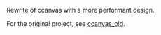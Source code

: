 Rewrite of ccanvas with a more performant design.

For the original project, see [ccanvas_old](https://github.com/ccanvas/ccanvas_old).

